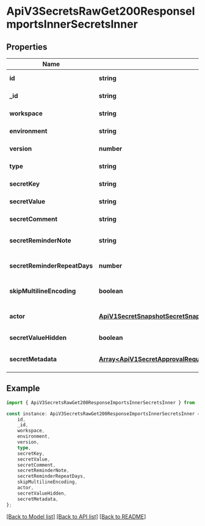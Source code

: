 # ApiV3SecretsRawGet200ResponseImportsInnerSecretsInner


## Properties

Name | Type | Description | Notes
------------ | ------------- | ------------- | -------------
**id** | **string** |  | [default to undefined]
**_id** | **string** |  | [default to undefined]
**workspace** | **string** |  | [default to undefined]
**environment** | **string** |  | [default to undefined]
**version** | **number** |  | [default to undefined]
**type** | **string** |  | [default to undefined]
**secretKey** | **string** |  | [default to undefined]
**secretValue** | **string** |  | [default to undefined]
**secretComment** | **string** |  | [default to undefined]
**secretReminderNote** | **string** |  | [optional] [default to undefined]
**secretReminderRepeatDays** | **number** |  | [optional] [default to undefined]
**skipMultilineEncoding** | **boolean** |  | [optional] [default to false]
**actor** | [**ApiV1SecretSnapshotSecretSnapshotIdGet200ResponseSecretSnapshotSecretVersionsInnerActor**](ApiV1SecretSnapshotSecretSnapshotIdGet200ResponseSecretSnapshotSecretVersionsInnerActor.md) |  | [optional] [default to undefined]
**secretValueHidden** | **boolean** |  | [default to undefined]
**secretMetadata** | [**Array&lt;ApiV1SecretApprovalRequestsIdGet200ResponseApprovalCommitsInnerSecretMetadataInner&gt;**](ApiV1SecretApprovalRequestsIdGet200ResponseApprovalCommitsInnerSecretMetadataInner.md) |  | [optional] [default to undefined]

## Example

```typescript
import { ApiV3SecretsRawGet200ResponseImportsInnerSecretsInner } from './api';

const instance: ApiV3SecretsRawGet200ResponseImportsInnerSecretsInner = {
    id,
    _id,
    workspace,
    environment,
    version,
    type,
    secretKey,
    secretValue,
    secretComment,
    secretReminderNote,
    secretReminderRepeatDays,
    skipMultilineEncoding,
    actor,
    secretValueHidden,
    secretMetadata,
};
```

[[Back to Model list]](../README.md#documentation-for-models) [[Back to API list]](../README.md#documentation-for-api-endpoints) [[Back to README]](../README.md)
